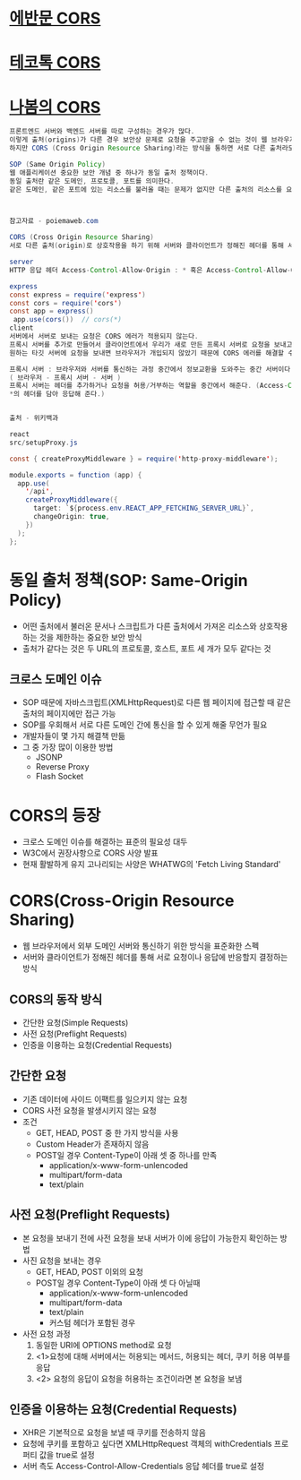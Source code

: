 # [에반문 CORS](https://evan-moon.github.io/2020/05/21/about-cors/)
# [테코톡 CORS](https://www.youtube.com/watch?v=_sLjXviYivM&list=PLgXGHBqgT2TvpJ_p9L_yZKPifgdBOzdVH&index=24)
# [나봄의 CORS](https://youtu.be/-2TgkKYmJt4)

```java
프론트엔드 서버와 백엔드 서버를 따로 구성하는 경우가 많다.
이렇게 출처(origins)가 다른 경우 보안상 문제로 요청을 주고받을 수 없는 것이 웹 브라우저 기본 정책이다. 
하지만 CORS (Cross Origin Resource Sharing)라는 방식을 통하면 서로 다른 출처라도 요청을 주고받을 것이 가능하다.

SOP (Same Origin Policy)
웹 애플리케이션 중요한 보안 개념 중 하나가 동일 출처 정책이다.
동일 출처란 같은 도메인, 프로토콜, 포트를 의미한다.
같은 도메인, 같은 포트에 있는 리소스를 불러올 때는 문제가 없지만 다른 출처의 리소스를 요청하는 것을 제한하는 보안 방식이다.



참고자료 - poiemaweb.com

CORS (Cross Origin Resource Sharing)
서로 다른 출처(origin)로 상호작용을 하기 위해 서버와 클라이언트가 정해진 헤더를 통해 서로 요청이나 응답에 반응할지 결정하는 방식이다.

server
HTTP 응답 헤더 Access-Control-Allow-Origin : * 혹은 Access-Control-Allow-Origin: 허용하고자 하는 도메인을 설정해 준다.

express
const express = require('express')
const cors = require('cors')
const app = express()
 app.use(cors())  // cors(*)
client
서버에서 서버로 보내는 요청은 CORS 에러가 적용되지 않는다.
프록시 서버를 추가로 만들어서 클라이언트에서 우리가 새로 만든 프록시 서버로 요청을 보내고 프록시 서버에서 
원하는 타깃 서버에 요청을 보내면 브라우저가 개입되지 않았기 때문에 CORS 에러를 해결할 수 있다.

프록시 서버 : 브라우저와 서버를 통신하는 과정 중간에서 정보교환을 도와주는 중간 서버이다.
( 브라우저 - 프록시 서버 - 서버 )
프록시 서버는 헤더를 추가하거나 요청을 허용/거부하는 역할을 중간에서 해준다. (Access-Control-Allow-Origin :
*의 헤더를 담아 응답해 준다.)


출처 - 위키백과

react
src/setupProxy.js

const { createProxyMiddleware } = require('http-proxy-middleware');

module.exports = function (app) {
  app.use(
    '/api',
    createProxyMiddleware({
      target: `${process.env.REACT_APP_FETCHING_SERVER_URL}`,
      changeOrigin: true,
    })
  );
};
```
# 동일 출처 정책(SOP: Same-Origin Policy)
* 어떤 출처에서 불러온 문서나 스크립트가 다른 출처에서 가져온 리소스와 상호작용 하는 것을 제한하는 중요한 보안 방식
* 출처가 같다는 것은 두 URL의 프로토콜, 호스트, 포트 세 개가 모두 같다는 것


## 크로스 도메인 이슈
* SOP 때문에 자바스크립트(XMLHttpRequest)로 다른 웹 페이지에 접근할 때 같은 출처의 페이지에만 접근 가능
* SOP를 우회해서 서로 다른 도메인 간에 통신을 할 수 있게 해줄 무언가 필요
* 개발자들이 몇 가지 해결책 만듦
* 그 중 가장 많이 이용한 방법
    * JSONP
    * Reverse Proxy
    * Flash Socket

# CORS의 등장
* 크로스 도메인 이슈를 해결하는 표준의 필요성 대두
* W3C에서 권장사항으로 CORS 사양 발표
* 현재 활발하게 유지 고나리되는 사양은 WHATWG의 'Fetch Living Standard'


# CORS(Cross-Origin Resource Sharing)
* 웹 브라우저에서 외부 도메인 서버와 통신하기 위한 방식을 표준화한 스펙
* 서버와 클라이언트가 정해진 헤더를 통해 서로 요청이나 응답에 반응할지 결정하는 방식

## CORS의 동작 방식
* 간단한 요청(Simple Requests)
* 사전 요청(Preflight Requests)
* 인증을 이용하는 요청(Credential Requests)

## 간단한 요청
* 기존 데이터에 사이드 이팩트를 일으키지 않는 요청
* CORS 사전 요청을 발생시키지 않는 요청
* 조건
    * GET, HEAD, POST 중 한 가지 방식을 사용
    * Custom Header가 존재하지 않음
    * POST일 경우 Content-Type이 아래 셋 중 하나를 만족
        * application/x-www-form-unlencoded
        * multipart/form-data
        * text/plain
        
        
## 사전 요청(Preflight Requests)
* 본 요청을 보내기 전에 사전 요청을 보내 서버가 이에 응답이 가능한지 확인하는 방법
* 사진 요청을 보내는 경우
    * GET, HEAD, POST 이외의 요청
    * POST일 경우 Content-Type이 아래 셋 다 아닐때
        * application/x-www-form-unlencoded
        * multipart/form-data
        * text/plain
        * 커스텀 헤더가 포함된 경우
* 사전 요청 과정
     1. 동일한 URI에 OPTIONS method로 요청
     2. <1>요청에 대해 서버에서는 허용되는 메서드, 허용되는 헤더, 쿠키 허용 여부를 응답
     3. <2> 요청의 응답이 요청을 허용하는 조건이라면 본 요청을 보냄



## 인증을 이용하는 요청(Credential Requests)
  * XHR은 기본적으로 요청을 보낼 때 쿠키를 전송하지 않음
  * 요청에 쿠키를 포함하고 싶다면 XMLHttpRequest 객체의 withCredentials 프로퍼티 값을 true로 설정
  * 서버 측도 Access-Control-Allow-Credentials 응답 헤더를 true로 설정
